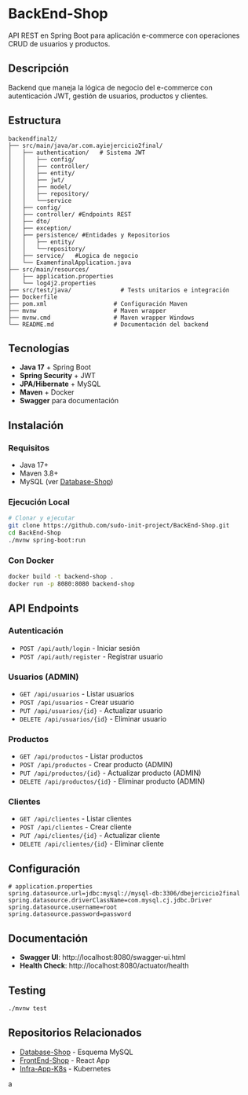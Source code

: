 # BackEnd-Shop

API REST en Spring Boot para aplicación e-commerce con operaciones CRUD de usuarios y productos.

## Descripción

Backend que maneja la lógica de negocio del e-commerce con autenticación JWT, gestión de usuarios, productos y clientes.

## Estructura

```
backendfinal2/
├── src/main/java/ar.com.ayiejercicio2final/
│   ├── authentication/   # Sistema JWT
│   │   ├── config/                    
│   │   ├── controller/
│   │   ├── entity/
│   │   ├── jwt/
│   │   ├── model/
│   │   ├── repository/
│   │   └──service
│   ├── config/                    
│   ├── controller/ #Endpoints REST              
│   ├── dto/                               
│   ├── exception/               
│   ├── persistence/ #Entidades y Repositorios
│   │   ├── entity/                    
│   │   └──repository/ 
│   ├── service/   #Logica de negocio          
│   └── ExamenfinalApplication.java 
├── src/main/resources/
│   ├── application.properties
│   └── log4j2.properties 
├── src/test/java/              # Tests unitarios e integración
├── Dockerfile
├── pom.xml                   # Configuración Maven
├── mvnw                      # Maven wrapper
├── mvnw.cmd                  # Maven wrapper Windows
└── README.md                 # Documentación del backend

```

## Tecnologías

- **Java 17** + Spring Boot
- **Spring Security** + JWT
- **JPA/Hibernate** + MySQL
- **Maven** + Docker
- **Swagger** para documentación

## Instalación

### Requisitos
- Java 17+
- Maven 3.8+
- MySQL (ver [Database-Shop](https://github.com/sudo-init-project/Database-Shop))

### Ejecución Local

```bash
# Clonar y ejecutar
git clone https://github.com/sudo-init-project/BackEnd-Shop.git
cd BackEnd-Shop
./mvnw spring-boot:run
```

### Con Docker

```bash
docker build -t backend-shop .
docker run -p 8080:8080 backend-shop
```

## API Endpoints

### Autenticación
- `POST /api/auth/login` - Iniciar sesión
- `POST /api/auth/register` - Registrar usuario

### Usuarios (ADMIN)
- `GET /api/usuarios` - Listar usuarios
- `POST /api/usuarios` - Crear usuario
- `PUT /api/usuarios/{id}` - Actualizar usuario
- `DELETE /api/usuarios/{id}` - Eliminar usuario

### Productos
- `GET /api/productos` - Listar productos
- `POST /api/productos` - Crear producto (ADMIN)
- `PUT /api/productos/{id}` - Actualizar producto (ADMIN)
- `DELETE /api/productos/{id}` - Eliminar producto (ADMIN)

### Clientes
- `GET /api/clientes` - Listar clientes
- `POST /api/clientes` - Crear cliente
- `PUT /api/clientes/{id}` - Actualizar cliente
- `DELETE /api/clientes/{id}` - Eliminar cliente

## Configuración

```properties
# application.properties
spring.datasource.url=jdbc:mysql://mysql-db:3306/dbejercicio2final
spring.datasource.driverClassName=com.mysql.cj.jdbc.Driver
spring.datasource.username=root
spring.datasource.password=password
```

## Documentación

- **Swagger UI**: http://localhost:8080/swagger-ui.html
- **Health Check**: http://localhost:8080/actuator/health

## Testing

```bash
./mvnw test
```

## Repositorios Relacionados

- [Database-Shop](https://github.com/sudo-init-project/Database-Shop) - Esquema MySQL
- [FrontEnd-Shop](https://github.com/sudo-init-project/FrontEnd-Shop) - React App
- [Infra-App-K8s](https://github.com/sudo-init-project/Infra-App-K8s) - Kubernetes

a
